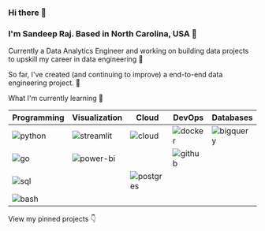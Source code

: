 <!---
sandeeprajchk/sandeeprajchk is a ✨ special ✨ repository because its `README.md` (this file) appears on your GitHub profile.
You can click the Preview link to take a look at your changes.
--->
### Hi there 👋

### I'm Sandeep Raj. Based in North Carolina, USA 📍

Currently a Data Analytics Engineer and working on building data projects to upskill my career in data engineering 🔨

So far, I've created (and continuing to improve) a end-to-end data engineering project. 🌱

What I'm currently learning 🧠

| Programming | Visualization | Cloud          | DevOps        | Databases  |
| ----------- | ------------- | -------------- | --------------|------------|
| ![python](https://img.shields.io/badge/Python-3776AB?style=flat-square&logo=python&logoColor=white)     | ![streamlit](https://img.shields.io/badge/Streamlit-FF4B4B?style=flat-square&logo=streamlit&logoColor=white) | ![cloud](https://img.shields.io/badge/Google_Cloud-4285F4?style=flat-square&logo=googlecloud&logoColor=white)       | ![docker](https://img.shields.io/badge/Docker-2496ED?style=flat-square&logo=docker&logoColor=white)        | ![bigquery](https://img.shields.io/badge/BigQuery-669DF6?style=flat-square&logo=googlebigquery&logoColor=white) |
| ![go](https://img.shields.io/badge/Golang-00ADD8?style=flat-square&logo=go&logoColor=white) | ![power-bi](https://img.shields.io/badge/Power_BI-F2C811?style=flat-square&logo=powerbi&logoColor=white) | | ![github](https://img.shields.io/badge/GitHub_Actions-181717?style=flat-square&logo=github&logoColor=white)| |
| ![sql](https://img.shields.io/badge/SQL-003B57?style=flat-square&logo=sqlite&logoColor=white) | | ![postgres](https://img.shields.io/badge/PostgreSQL-4169E1?style=flat-square&logo=postgresql&logoColor=white) |
| ![bash](https://img.shields.io/badge/Bash-4EAA25?style=flat-square&logo=gnubash&logoColor=white) | | |

View my pinned projects 👇
